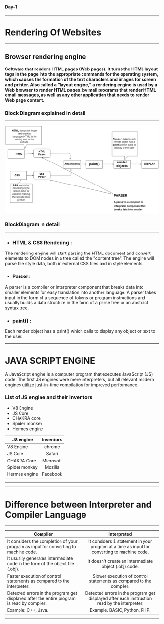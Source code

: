 #### Day-1
____
# Rendering Of Websites
---
## Browser rendering engine
#### Software that renders HTML pages (Web pages). It turns the HTML layout tags in the page into the appropriate commands for the operating system, which causes the formation of the text characters and images for screen and printer. Also called a "layout engine," a rendering engine is used by a Web browser to render HTML pages, by mail programs that render HTML email messages, as well as any other application that needs to render Web page content.
### Block Diagram explained in detail
***
<center>
    <img src="https://raw.githubusercontent.com/unnati002/ReactJS-Phase1/master/Untitled%20Diagram.png" align=""center width="700">
</center>

### BlockDiagram in detail
---
* ### HTML & CSS Rendering :
 The rendering engine will start parsing the HTML document and convert elements to DOM nodes in a tree called the "content tree". The engine will parse the style data, both in external CSS files and in style elements
*  ### Parser: 
A parser is a compiler or interpreter component that breaks data into smaller elements for easy translation into another language. A parser takes input in the form of a sequence of tokens or program instructions and usually builds a data structure in the form of a parse tree or an abstract syntax tree.
* ### paint() :
Each render object has a paint() which calls to display any object or text to the user.

---
# JAVA SCRIPT ENGINE
 A JavaScript engine is a computer program that executes JavaScript (JS) code. The first JS engines were mere interpreters, but all relevant modern engines utilize just-in-time compilation for improved performance.
 ### List of JS engine and their inventors

 * V8 Engine
 * JS Core
 * CHAKRA core
 * Spider monkey
 * Hermes engine



 | JS engine       | inventors         | 
| ------------- |:-------------:| 
| V8 Engine     | chrome | 
|  JS Core  | Safari      |  
| CHAKRA Core | Microsoft      | 
| Spider monkey| Mozilla|
|  Hermes engine | Facebook|
***
----
# Difference between Interpreter and Compiler Language
---
  | Compiler       | Interpreted        | 
| ------------- |:-------------:| 
|It considers the completion of your program as input for converting to machine code.|	It considers 1 statement in your program at a time as input for converting to machine code.|
|It usually generates intermediate code in the form of the object file (.obj).|	It doesn't create an intermediate object (.obj) code.|
|Faster execution of control statements as compared to the interpreter.|	Slower execution of control statements as compared to the compiler.|
|Detected errors in the program get displayed after the entire program is read by compiler.|	Detected errors in the program get displayed after each instruction read by the interpreter.|
|Example: C++, Java.|	Example. BASIC, Python, PHP.|
---




